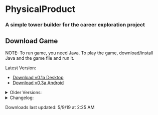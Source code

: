 # PhysicalProduct
### A simple tower builder for the career exploration project

## Download Game

NOTE: To run game, you need [Java](https://www.java.com/en/). To play the game, download/install Java and the game file and run it.

Latest Version:<br />
  * [Download v0.1a Desktop](https://drive.google.com/open?id=1qHO1c5BoXHSAQNI604c7_QWvwnozxG1y)<br />  
  * [Download v0.3a Android](https://drive.google.com/file/d/1tOMz-BXpnapHr1nNM8X73wIXy43uvYLK/view?usp=sharing)
<details>
<summary>Older Versions:</summary><p>

  * [Download v0.2a Android](https://drive.google.com/file/d/1x2oRq8hWhHVlJ60v5bELE1zopmkqUXwU/view?usp=sharing)
  * [Download v0.1a Android](https://drive.google.com/open?id=1ii_TVfv9yQ1jSzKhtoC0rJCJqFpuRMnX)


</p></details>

<details>
<summary>Changelog:</summary><p>

  * Desktop
    * v0.1a
      * Created desktop version
  * Android
    * v0.3a
      * Added back to menu buttons
      * Increased perfect block placement leniency
      * Added dummy options button to prepare for settings menu
    * v0.2a
      * Added Aspect Ratio scaling
      * Added background music
    * v0.1a
      * Created Android Version


</p></details>

Downloads last updated: 5/9/19 at 2:25 AM
